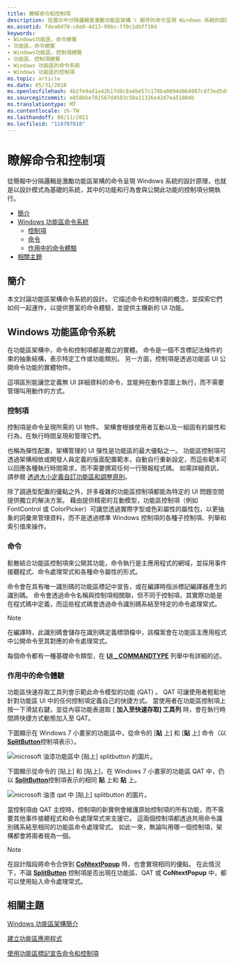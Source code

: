 ```yaml
---
title: 瞭解命令和控制項
description: 從展示中分隔邏輯是激勵功能區架構 \ 郵件的命令呈現 Windows 系統的設計原理，這是以設計模式為基礎的系統，其中的功能和行為是獨立于公開此功能的控制項之外獨立執行。
ms.assetid: fdea0d70-c6e0-4d13-99bc-ff0c1dbff10d
keywords:
- Windows功能區，命令總覽
- 功能區，命令總覽
- Windows功能區、控制項總覽
- 功能區、控制項總覽
- Windows 功能區的命令系統
- Windows 功能區的控制項
ms.topic: article
ms.date: 05/31/2018
ms.openlocfilehash: 4b2fe9ad1a42b17d0c8a4be57c170ba0894d864997cdf3ed5d02e3f6d66a3a35
ms.sourcegitcommit: e858bbe701567d4583c50a11326e42d7ea51804b
ms.translationtype: MT
ms.contentlocale: zh-TW
ms.lasthandoff: 08/11/2021
ms.locfileid: "118707810"
---
```

# <a name="understanding-commands-and-controls"></a>瞭解命令和控制項

從簡報中分隔邏輯是激勵功能區架構的命令呈現 Windows 系統的設計原理，也就是以設計模式為基礎的系統，其中的功能和行為會與公開此功能的控制項分開執行。

-   [簡介](#introduction)
-   [Windows 功能區命令系統](#the-windows-ribbon-command-system)
    -   [控制項](#understanding-commands-and-controls)
    -   [命令](#understanding-commands-and-controls)
    -   [作用中的命令體驗](#the-command-experience-in-action)
-   [相關主題](#related-topics)

## <a name="introduction"></a>簡介

本文討論功能區架構命令系統的設計。 它描述命令和控制項的概念，並探索它們如何一起運作，以提供豐富的命令體驗，並提供主機新的 UI 功能。

## <a name="the-windows-ribbon-command-system"></a>Windows 功能區命令系統

在功能區架構中，命令和控制項都是獨立的實體。 命令是一個不含標記法條件約束的抽象結構，表示特定工作或功能類別。 另一方面，控制項是透過功能區 UI 公開命令功能的實體物件。

這項區別能讓您定義無 UI 詳細資料的命令，並能夠在動作意圖上執行，而不需要管理叫用動作的方式。

### <a name="controls"></a>控制項

控制項是命令呈現所需的 UI 物件。 架構會根據使用者互動以及一組固有的屬性和行為，在執行時間呈現和管理它們。

也稱為彈性配置，架構管理的 UI 彈性是功能區的最大優點之一。 功能區控制項可透過架構相依或開發人員定義的版面配置範本，自動自行重新設定，而這些範本可以回應各種執行時間需求，而不需要撰寫任何一行簡報程式碼。 如需詳細資訊，請參閱 [透過大小定義自訂功能區和調整原則](windowsribbon-templates.md)。

除了調適型配置的優點之外，許多複雜的功能區控制項都能為特定的 UI 問題空間提供獨立的解決方案。 藉由提供精密的互動模型，功能區控制項（例如 FontControl 或 ColorPicker）可讓您透過實際字型或色彩屬性的屬性包，以更抽象的詞彙來管理資料，而不是透過標準 Windows 控制項的各種子控制項、列舉和索引值來操作。

### <a name="commands"></a>命令

鬆散結合功能區控制項來公開其功能，命令執行是主應用程式的網域，並採用事件接聽程式、命令處理常式和各種命令屬性的形式。

命令會在具有唯一識別碼的功能區標記中宣告，或在編譯時指派標記編譯器產生的識別碼。 命令會透過命令名稱與控制項相關聯，但不同于控制項，其實際功能是在程式碼中定義，而這些程式碼會透過命令識別碼系結至特定的命令處理常式。

> [!Note]  
> 在編譯時，此識別碼會儲存在識別碼定義標頭檔中，該檔案會在功能區主應用程式中公開命令至其對應的命令處理常式。

 

每個命令都有一種基礎命令類型，在 [**UI \_ COMMANDTYPE**](/windows/desktop/api/uiribbon/ne-uiribbon-ui_commandtype) 列舉中有詳細的述。

### <a name="the-command-experience-in-action"></a>作用中的命令體驗

功能區快速存取工具列會示範此命令模型的功能 (QAT) 。 QAT 可讓使用者輕鬆地針對功能區 UI 中的任何控制項定義自己的快捷方式。 當使用者在功能區控制項上按一下滑鼠右鍵，並從內容功能表選取 [ **加入至快速存取] 工具列** 時，會在執行時間將快捷方式動態加入至 QAT。

下圖顯示在 Windows 7 小畫家的功能區中，從命令的 [**貼** 上] 和 [**貼** 上] 命令（以 [**SplitButton**](windowsribbon-element-splitbutton.md)控制項表示）。

![microsoft 油漆功能區中 [貼上] splitbutton 的圖片。](images/overviews/paint-paste-splitbutton-ribbon.png)

下圖顯示從命令的 [貼上] 和 [貼上]，在 Windows 7 小畫家的功能區 QAT 中，仍以 [**SplitButton**](windowsribbon-element-splitbutton.md)控制項表示的相同 **貼** 上和 **貼** 上。

![microsoft 油漆 qat 中 [貼上] splitbutton 的圖片。](images/overviews/paint-paste-splitbutton-qat.png)

當控制項由 QAT 主控時，控制項的新實例會維護原始控制項的所有功能，而不需要其他事件接聽程式和命令處理常式來支援它。 這兩個控制項都透過共用命令識別碼系結至相同的功能區命令處理常式。 如此一來，無論叫用哪一個控制項，架構都會將兩者視為一個。

> [!Note]  
> 在設計階段將命令合併到 [**CoNtextPopup**](windowsribbon-element-contextpopup.md) 時，也會實現相同的優點。 在此情況下，不論 [**SplitButton**](windowsribbon-element-splitbutton.md) 控制項是否出現在功能區、QAT 或 **CoNtextPopup** 中，都可以使用貼入命令處理常式。

 

## <a name="related-topics"></a>相關主題

<dl> <dt>

[Windows 功能區架構簡介](windowsribbon-introduction.md)
</dt> <dt>

[建立功能區應用程式](windowsribbon-stepbystep.md)
</dt> <dt>

[使用功能區標記宣告命令和控制項](windowsribbon-schema.md)
</dt> </dl>

 

 